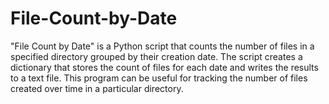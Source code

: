 # File-Count-by-Date
"File Count by Date" is a Python script that counts the number of files in a specified directory grouped by their creation date. The script creates a dictionary that stores the count of files for each date and writes the results to a text file. This program can be useful for tracking the number of files created over time in a particular directory.
